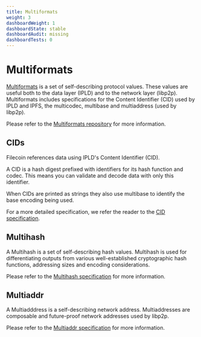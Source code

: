 ```yaml
---
title: Multiformats
weight: 3
dashboardWeight: 1
dashboardState: stable
dashboardAudit: missing
dashboardTests: 0
---
```


# Multiformats

[Multiformats](https://multiformats.io/) is a set of self-describing protocol values. These values are useful both to the data layer (IPLD) and to the network layer (libp2p). Multiformats includes specifications for the Content Identifier (CID) used by IPLD and IPFS, the multicodec, multibase and multiaddress (used by libp2p).

Please refer to the [Multiformats repository](https://github.com/multiformats) for more information.

## CIDs

Filecoin references data using IPLD's Content Identifier (CID).

A CID is a hash digest prefixed with identifiers for its hash function and codec. This means you can validate and decode data with only this identifier.

When CIDs are printed as strings they also use multibase to identify the base encoding being used.

For a more detailed specification, we refer the reader to the
[CID specification](https://github.com/multiformats/cid).

## Multihash

A Multihash is a set of self-describing hash values. Multihash is used for differentiating outputs from various well-established cryptographic hash functions, addressing sizes and encoding considerations.

Please refer to the [Multihash specification](https://github.com/multiformats/multihash) for more information.

## Multiaddr

A Multiadddress is a self-describing network address. Multiaddresses are composable and future-proof network addresses used by libp2p.

Please refer to the [Multiaddr specification](https://github.com/multiformats/multiaddr) for more information.
